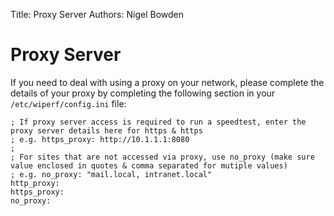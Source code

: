 Title: Proxy Server
Authors: Nigel Bowden

# Proxy Server
If you need to deal with using a proxy on your network, please complete the details of your proxy by completing the following section in your ```/etc/wiperf/config.ini``` file:

```
; If proxy server access is required to run a speedtest, enter the proxy server details here for https & https
; e.g. https_proxy: http://10.1.1.1:8080
;
; For sites that are not accessed via proxy, use no_proxy (make sure value enclosed in quotes & comma separated for mutiple values)
; e.g. no_proxy: "mail.local, intranet.local"
http_proxy: 
https_proxy:
no_proxy:
```
